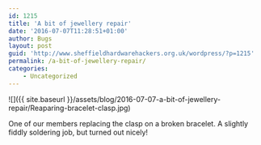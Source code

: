 ```yaml
---
id: 1215
title: 'A bit of jewellery repair'
date: '2016-07-07T11:28:51+01:00'
author: Bugs
layout: post
guid: 'http://www.sheffieldhardwarehackers.org.uk/wordpress/?p=1215'
permalink: /a-bit-of-jewellery-repair/
categories:
    - Uncategorized
---
```


![]({{ site.baseurl }}/assets/blog/2016-07-07-a-bit-of-jewellery-repair/Reaparing-bracelet-clasp.jpg)

One of our members replacing the clasp on a broken bracelet. A slightly fiddly soldering job, but turned out nicely!